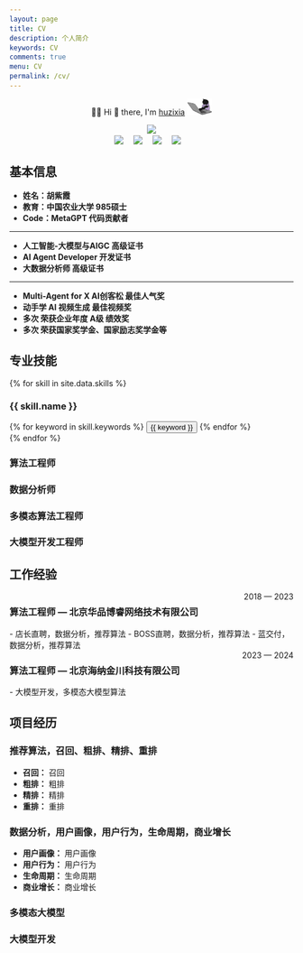 ```yaml
---
layout: page
title: CV
description: 个人简介
keywords: CV
comments: true
menu: CV
permalink: /cv/
---
```



<div align="center">

[//]: # (:man_technologist: Hi 👋 there, I'm [huzixia]&#40;https://huzixia.github.io/&#41; <img height="30" src="../images/work.gif" />)

:woman_technologist: Hi 👋 there, I'm <a href="https://huzixia.github.io/">huzixia</a> <img height="30" src="../images/work.gif" />

  <!-- dynamic typing effect 动态打字效果 -->
  <div>
    <a href="https://huzixia.github.io/">
      <img src="https://readme-typing-svg.demolab.com?font=Fira+Code&pause=1000&width=435&lines=console.log(%22Hello%2C%20World%22);胡同学祝您心想事成!&center=true&size=27" />
    </a>
  </div>
  <!-- profile logo 个人资料徽标 -->
  <div>
    <a href="https://huzixia.github.io/"><img src="https://img.shields.io/badge/Website-博客-orange" /></a>&emsp;
    <a href="https://www.zhihu.com/people/hu-zi-xia-91"><img src="https://img.shields.io/badge/ZhiHu-知乎-blue" /></a>&emsp;
    <a href="https://twitter.com/zixia80631/"><img src="https://img.shields.io/badge/Twitter-推特-black" /></a>&emsp;
    <a href="https://github.com/HuZixia/Text2Video/assets/38995480/244e64be-3dc4-46bb-8aff-523d8a235a1e"><img src="https://img.shields.io/badge/WeChat-微信-07c160" /></a>&emsp;

  </div>

</div>


## 基本信息

- **姓名：胡紫霞**
- **教育：中国农业大学 985硕士**
- **Code：MetaGPT 代码贡献者**

---

- **人工智能-大模型与AIGC 高级证书**
- **AI Agent Developer 开发证书**
- **大数据分析师 高级证书**

---

- **Multi-Agent for X AI创客松 最佳人气奖**
- **动手学 AI 视频生成 最佳视频奖**
- **多次 荣获企业年度 A级 绩效奖**
- **多次 荣获国家奖学金、国家励志奖学金等**



## 专业技能


{% for skill in site.data.skills %}
### {{ skill.name }}
<div class="btn-inline">
{% for keyword in skill.keywords %}
<button class="btn btn-outline" type="button">{{ keyword }}</button>
{% endfor %}
</div>
{% endfor %}

### 算法工程师

### 数据分析师

### 多模态算法工程师

### 大模型开发工程师


## 工作经验

<div style="display: flex; justify-content: space-between;">
    <h3>算法工程师 — 北京华品博睿网络技术有限公司</h3> <span style="text-align: right">2018 — 2023</span>
</div>
- 店长直聘，数据分析，推荐算法
- BOSS直聘，数据分析，推荐算法
- 蓝交付，数据分析，推荐算法



<div style="display: flex; justify-content: space-between;">
    <h3>算法工程师 — 北京海纳金川科技有限公司</h3> <span style="text-align: right">2023 — 2024</span>
</div>
- 大模型开发，多模态大模型算法


## 项目经历

### 推荐算法，召回、粗排、精排、重排

- **召回：** 召回
- **粗排：** 粗排
- **精排：** 精排
- **重排：** 重排

### 数据分析，用户画像，用户行为，生命周期，商业增长

- **用户画像：** 用户画像
- **用户行为：** 用户行为
- **生命周期：** 生命周期
- **商业增长：** 商业增长


### 多模态大模型


### 大模型开发




[//]: # (<a href="https://info.flagcounter.com/tYM6"><img src="https://s11.flagcounter.com/count2/tYM6/bg_FFFFFF/txt_000000/border_CCCCCC/columns_2/maxflags_10/viewers_0/labels_0/pageviews_0/flags_0/percent_0/" alt="Flag Counter" border="0"></a>)
